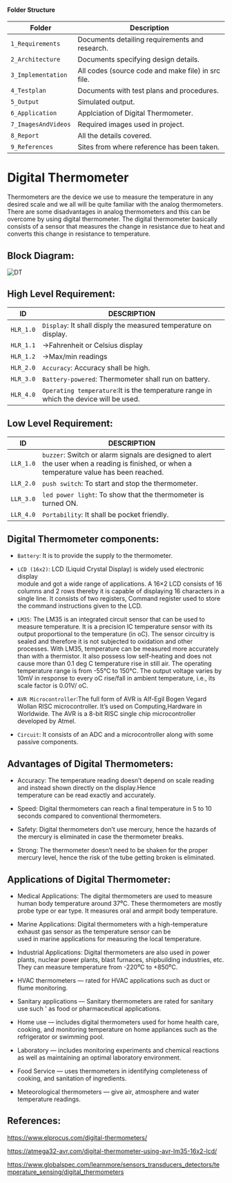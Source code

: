 #### Folder Structure
Folder             | Description
-------------------| -----------------------------------------
`1_Requirements`   | Documents detailing requirements and research.
`2_Architecture`         | Documents specifying design details.
`3_Implementation` | All codes (source code and make file) in src file.
`4_Testplan`      | Documents with test plans  and procedures.
`5_Output`      | Simulated output.
`6_Application`      | Applciation of Digital Thermometer.
`7_ImagesAndVideos`   | Required images used in project.
`8_Report`      | All the details covered.
`9_References`   | Sites from where reference has been taken.

# Digital Thermometer

Thermometers are the device we use to measure the temperature in any desired scale and we all will be quite familiar with the analog thermometers. There are some disadvantages in analog thermometers and this can be overcome by using digital thermometer.
The digital thermometer basically consists of a sensor that measures the change in resistance due to heat and converts this change in resistance to temperature.

## Block Diagram:

![DT](https://user-images.githubusercontent.com/80105220/154845541-461e7bb9-b259-494d-904b-7dabd4cc8a1a.jpg)


## High Level Requirement: 
   ID     |  DESCRIPTION
----------|----------------------------------------------------------------
 `HLR_1.0`|`Display`: It shall disply the measured temperature on display.
 `HLR_1.1`|          ->Fahrenheit or Celsius display
 `HLR_1.2`|          ->Max/min readings
 `HLR_2.0`|`Accuracy`: Accuracy shall be high.
 `HLR_3.0`|`Battery-powered`: Thermometer shall run on battery.
 `HLR_4.0`|`Operating temperature`:It is the temperature range in which the device will be used.
## Low Level Requirement:
   ID     |  DESCRIPTION
 ---------|----------------------------------------------------------------------------------------------------------------------------
 `LLR_1.0`|`buzzer`: Switch or alarm signals are designed to alert the user when a reading is finished, or when a temperature value has been reached.
 `LLR_2.0`|`push switch`: To start and stop the thermometer.
 `LLR_3.0`|`led power light`: To show that the thermometer is turned ON.
 `LLR_4.0`|`Portability`: It shall be pocket friendly.

## Digital Thermometer components:
* `Battery`: It is to provide the supply to the thermometer.

* `LCD (16x2)`: LCD (Liquid Crystal Display) is widely used electronic display  
  module and got a wide range of applications. 
  A 16×2 LCD consists of 16 columns and 2 rows thereby it is capable of displaying 16 characters in a single line. 
  It consists of two registers, Command register used to store the command instructions given to the LCD.

* `LM35`: The LM35 is an integrated circuit sensor that can be used to measure temperature. 
  It is a precision IC temperature sensor with its output proportional to the temperature (in oC). 
  The sensor circuitry is sealed and therefore it is not subjected to oxidation and other processes.
  With  LM35,  temperature  can be  measured  more  accurately  than  with  a thermistor. 
  It  also  possess  low  self-heating  and  does  not  cause  more  than  0.1 deg C temperature rise in still air. 
  The operating temperature range is from -55°C to 150°C. 
  The output voltage varies by 10mV in response to every oC rise/fall in ambient temperature, i.e., its scale factor is 0.01V/ oC. 

* `AVR Microcontroller`:The full form of AVR is Alf-Egil Bogen Vegard Wollan RISC 
  microcontroller. It’s used on Computing,Hardware in Worldwide. 
  The AVR is a 8-bit RISC single chip microcontroller developed by Atmel. 

* `Circuit`: It consists of an ADC and a microcontroller along with some passive 
  components.


## Advantages of Digital Thermometers:
* Accuracy: The temperature reading doesn’t depend on scale reading and instead 
  shown directly on the display.Hence     
  temperature can be read exactly and accurately.

* Speed: Digital thermometers can reach a final temperature in 5 to 10 seconds 
  compared to conventional thermometers.

* Safety: Digital thermometers don’t use mercury, hence the hazards of the 
  mercury is eliminated in case the thermometer 
  breaks.

* Strong: The thermometer doesn’t need to be shaken for the proper mercury level, hence the risk of the tube getting 
  broken is eliminated.

## Applications of Digital Thermometer:
* Medical Applications: The digital thermometers are used to measure human body 
  temperature around 37⁰C. These 
  thermometers are mostly probe type or ear type. It measures oral and armpit body temperature.

* Marine Applications: Digital thermometers with a high-temperature exhaust gas 
  sensor as the temperature sensor can be   
  used in marine applications for measuring the local temperature.

* Industrial Applications: Digital thermometers are also used in power plants, 
  nuclear power plants, blast furnaces, 
  shipbuilding industries, etc. They can measure temperature from -220⁰C to +850⁰C.

* HVAC thermometers — rated for HVAC applications such as duct or flume 
  monitoring.

* Sanitary applications — Sanitary thermometers are rated for sanitary use such '
  as food or pharmaceutical applications.

* Home use — includes digital thermometers used for home health care, cooking, 
  and monitoring temperature on home 
  appliances such as the refrigerator or swimming pool.

* Laboratory — includes monitoring experiments and chemical reactions as well as 
  maintaining an optimal laboratory 
  environment.

* Food Service — uses thermometers in identifying completeness of cooking, and 
  sanitation of ingredients.

* Meteorological thermometers — give air, atmosphere and water temperature 
  readings.

## References:
  https://www.elprocus.com/digital-thermometers/
  
  https://atmega32-avr.com/digital-thermometer-using-avr-lm35-16x2-lcd/

  https://www.globalspec.com/learnmore/sensors_transducers_detectors/temperature_sensing/digital_thermometers
